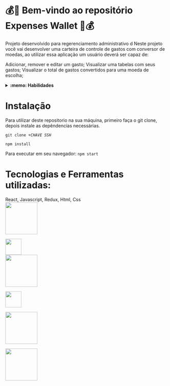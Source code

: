 # 💰👜 Bem-vindo ao repositório Expenses Wallet 🎒💰

Projeto desenvolvido para regerenciamento administrativo d
Neste projeto você vai desenvolver uma carteira de controle de gastos com conversor de moedas, ao utilizar essa aplicação um usuário deverá ser capaz de:

Adicionar, remover e editar um gasto;
Visualizar uma tabelas com seus gastos;
Visualizar o total de gastos convertidos para uma moeda de escolha;

<details>
  <summary><strong>:memo: Habilidades</strong></summary><br />

Neste projeto, verificamos se você é capaz de:

- Criar um _store_ Redux em aplicações React

- Criar _reducers_ no Redux em aplicações React

- Criar _actions_ no Redux em aplicações React

- Criar _dispatchers_ no Redux em aplicações React

- Conectar Redux aos componentes React

- Criar _actions_ assíncronas na sua aplicação React que faz uso de Redux.
</details>

# <strong> Instalação </strong>

Para utilizar deste repositorio na sua máquina, primeiro faça o git clone, depois instale as depêndencias necessárias.

<code>git clone +*CHAVE SSH*</code>

<code>npm install</code>

Para executar em seu navegador:
<code>npm start</code>

# <strong> Tecnologias e Ferramentas utilizadas: </strong>
React, Javascript, Redux, Html, Css
</br>
<img width="100px" src="https://www.vectorlogo.zone/logos/reactjs/reactjs-ar21.svg" /></br>

<img width="50px" src="https://cdn.jsdelivr.net/gh/devicons/devicon/icons/javascript/javascript-original.svg" /></br>
<img width="100px" src="https://camo.githubusercontent.com/aa85cea585880ae694b4fe8dde116d092b8907d6351c71fcd76f00f7586fad72/68747470733a2f2f74657374696e672d6c6962726172792e636f6d2f696d672f6f63746f7075732d313238783132382e706e67" /></br>

<img width="50px" src="https://cdn.jsdelivr.net/gh/devicons/devicon/icons/redux/redux-original.svg" /></br>

<img width="100px" src="https://www.vectorlogo.zone/logos/w3_html5/w3_html5-ar21.svg" /></br>

<img width="100px" src="https://www.vectorlogo.zone/logos/w3_css/w3_css-ar21.svg" /></br>

